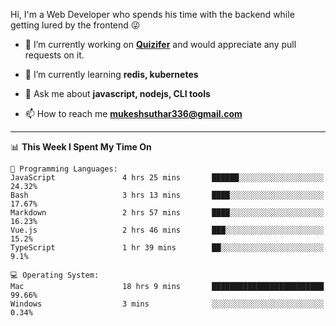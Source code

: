Hi, I'm a Web Developer who spends his time with the backend while getting lured by the frontend 😜

- 🔭 I’m currently working on **[Quizifer](https://github.com/SutharMukesh/Quizifer/)** and would appreciate any pull requests on it.

- 🌱 I’m currently learning **redis, kubernetes**

- 💬 Ask me about **javascript, nodejs, CLI tools**

- 📫 How to reach me **mukeshsuthar336@gmail.com**

---
<!--START_SECTION:waka-->
📊 **This Week I Spent My Time On** 

```text
💬 Programming Languages: 
JavaScript               4 hrs 25 mins       ██████░░░░░░░░░░░░░░░░░░░   24.32% 
Bash                     3 hrs 13 mins       ████░░░░░░░░░░░░░░░░░░░░░   17.67% 
Markdown                 2 hrs 57 mins       ████░░░░░░░░░░░░░░░░░░░░░   16.23% 
Vue.js                   2 hrs 46 mins       ███░░░░░░░░░░░░░░░░░░░░░░   15.2% 
TypeScript               1 hr 39 mins        ██░░░░░░░░░░░░░░░░░░░░░░░   9.1%

💻 Operating System: 
Mac                      18 hrs 9 mins       █████████████████████████   99.66% 
Windows                  3 mins              ░░░░░░░░░░░░░░░░░░░░░░░░░   0.34%

```


<!--END_SECTION:waka-->
